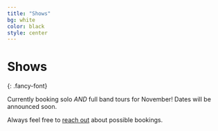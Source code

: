```yaml
---
title: "Shows"
bg: white
color: black
style: center
---
```


# Shows
{: .fancy-font} 

Currently booking solo *AND* full band tours for November! Dates will be announced soon.

<script charset="utf-8" src="https://widget.bandsintown.com/main.min.js"></script><a class="bit-widget-initializer" data-artist-name="Jake McKelvie & the Countertops" data-display-local-dates="false" data-display-past-dates="true" data-auto-style="false" data-text-color="#FFFFFF" data-link-color="#290e35" data-popup-background-color="#ffffff" data-background-color="#ffffff" data-display-limit="15" data-link-text-color="#FFFFFF"></a>

Always feel free to [reach out](#contact) about possible bookings.